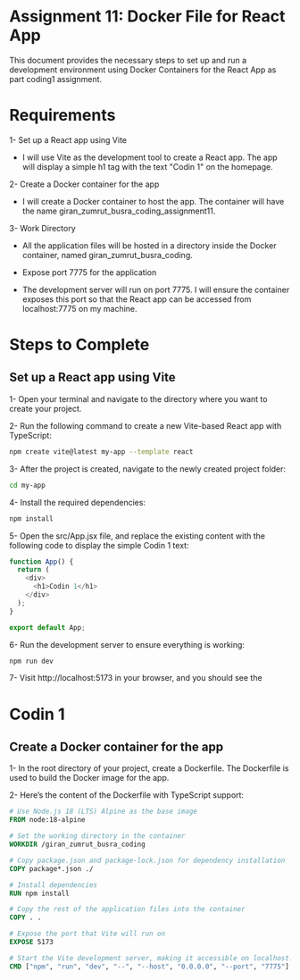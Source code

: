 
# Assignment 11: Docker File for React App
This document provides the necessary steps to set up and run a development environment using Docker Containers for the React App as part coding1 assignment.

# Requirements
1- Set up a React app using Vite

* I will use Vite as the development tool to create a React app. The app will display a simple h1 tag with the text "Codin 1" on the homepage.

2- Create a Docker container for the app

* I will create a Docker container to host the app. The container will have the name giran_zumrut_busra_coding_assignment11.

3- Work Directory

* All the application files will be hosted in a directory inside the Docker container, named giran_zumrut_busra_coding.
  
* Expose port 7775 for the application

* The development server will run on port 7775. I will ensure the container exposes this port so that the React app can be accessed from localhost:7775 on my machine.

# Steps to Complete

## Set up a React app using Vite

1- Open your terminal and navigate to the directory where you want to create your project.

2- Run the following command to create a new Vite-based React app with TypeScript:

```bash
npm create vite@latest my-app --template react
```

3- After the project is created, navigate to the newly created project folder:

```bash
cd my-app
```

4- Install the required dependencies:

```bash
npm install
```

5- Open the src/App.jsx file, and replace the existing content with the following code to display the simple Codin 1 text:

````typescript
function App() {
  return (
    <div>
      <h1>Codin 1</h1>
    </div>
  );
}

export default App;
````
6- Run the development server to ensure everything is working:

````bash
npm run dev
````
7- Visit http://localhost:5173 in your browser, and you should see the <h1>Codin 1</h1> 

##  Create a Docker container for the app

1- In the root directory of your project, create a Dockerfile. The Dockerfile is used to build the Docker image for the app.

2- Here’s the content of the Dockerfile with TypeScript support:

````dockerfile
# Use Node.js 18 (LTS) Alpine as the base image
FROM node:18-alpine

# Set the working directory in the container
WORKDIR /giran_zumrut_busra_coding

# Copy package.json and package-lock.json for dependency installation
COPY package*.json ./

# Install dependencies
RUN npm install

# Copy the rest of the application files into the container
COPY . .

# Expose the port that Vite will run on
EXPOSE 5173

# Start the Vite development server, making it accessible on localhost:7775
CMD ["npm", "run", "dev", "--", "--host", "0.0.0.0", "--port", "7775"]
````

























